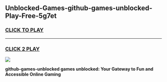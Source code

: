 
## Unblocked-Games-github-games-unblocked-Play-Free-5g7et
<h3>
<a href="https://premium76.site?title=github-games-unblocked&ref=24M">CLICK TO PLAY</a></h3>
<hr>

<h3>
<a href="https://premium76.site?title=github-games-unblocked&ref=24M">CLICK 2 PLAY</a>
  
</h3>

<a href="https://premium76.site?title=github-games-unblocked&ref=24M"><img src="https://clearcache.store/games.png"></a>


**github-games-unblocked games unblocked: Your Gateway to Fun and Accessible Online Gaming**
